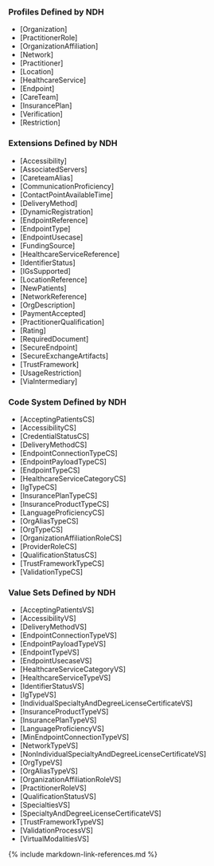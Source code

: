 ### Profiles Defined by NDH
* [Organization]
* [PractitionerRole]
* [OrganizationAffiliation]
* [Network]
* [Practitioner]
* [Location]
* [HealthcareService]
* [Endpoint]
* [CareTeam]
* [InsurancePlan]
* [Verification]
* [Restriction]


### Extensions Defined by NDH
* [Accessibility]
* [AssociatedServers]
* [CareteamAlias]
* [CommunicationProficiency]
* [ContactPointAvailableTime]
* [DeliveryMethod]
* [DynamicRegistration]
* [EndpointReference]
* [EndpointType]
* [EndpointUsecase]
* [FundingSource]
* [HealthcareServiceReference]
* [IdentifierStatus]
* [IGsSupported]
* [LocationReference]
* [NewPatients]
* [NetworkReference]
* [OrgDescription]
* [PaymentAccepted]
* [PractitionerQualification]
* [Rating]
* [RequiredDocument]
* [SecureEndpoint]
* [SecureExchangeArtifacts]
* [TrustFramework]
* [UsageRestriction]
* [ViaIntermediary]


### Code System Defined by NDH
* [AcceptingPatientsCS]
* [AccessibilityCS]
* [CredentialStatusCS]
* [DeliveryMethodCS]
* [EndpointConnectionTypeCS]
* [EndpointPayloadTypeCS]
* [EndpointTypeCS]
* [HealthcareServiceCategoryCS]
* [IgTypeCS]
* [InsurancePlanTypeCS]
* [InsuranceProductTypeCS]
* [LanguageProficiencyCS]
* [OrgAliasTypeCS]
* [OrgTypeCS]
* [OrganizationAffiliationRoleCS]
* [ProviderRoleCS]
* [QualificationStatusCS]
* [TrustFrameworkTypeCS]
* [ValidationTypeCS]

### Value Sets Defined by NDH
* [AcceptingPatientsVS]
* [AccessibilityVS]
* [DeliveryMethodVS]
* [EndpointConnectionTypeVS]
* [EndpointPayloadTypeVS]
* [EndpointTypeVS]
* [EndpointUsecaseVS]
* [HealthcareServiceCategoryVS]
* [HealthcareServiceTypeVS]
* [IdentifierStatusVS]
* [IgTypeVS]
* [IndividualSpecialtyAndDegreeLicenseCertificateVS]
* [InsuranceProductTypeVS]
* [InsurancePlanTypeVS]
* [LanguageProficiencyVS]
* [MinEndpointConnectionTypeVS]
* [NetworkTypeVS]
* [NonIndividualSpecialtyAndDegreeLicenseCertificateVS]
* [OrgTypeVS]
* [OrgAliasTypeVS]
* [OrganizationAffiliationRoleVS]
* [PractitionerRoleVS]
* [QualificationStatusVS]
* [SpecialtiesVS]
* [SpecialtyAndDegreeLicenseCertificateVS]
* [TrustFrameworkTypeVS]
* [ValidationProcessVS]
* [VirtualModalitiesVS]


{% include markdown-link-references.md %}